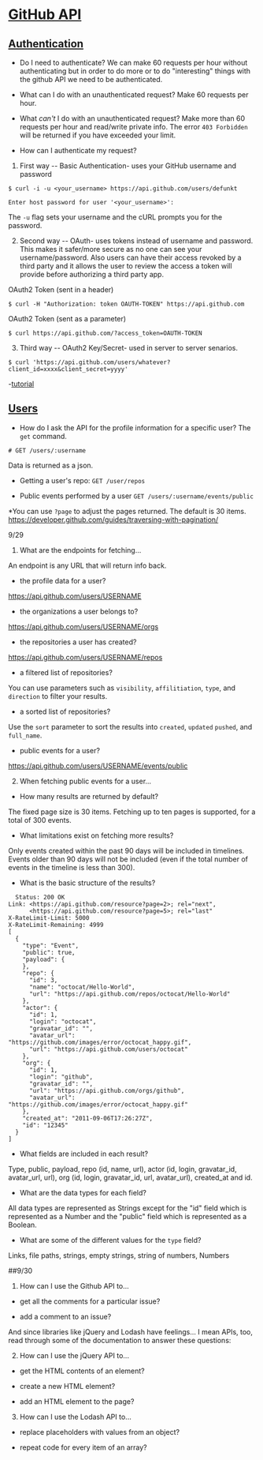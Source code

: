 # [GitHub API](https://developer.github.com/v3/)

## [Authentication](https://developer.github.com/v3/#authentication)

* Do I need to authenticate? 
We can make 60 requests per hour without authenticating but in order to do more or to do "interesting" things with the github API we need to be authenticated.

* What can I do with an unauthenticated request? 
Make 60 requests per hour. 

* What _can't_ I do with an unauthenticated request? 
Make more than 60 requests per hour and read/write private info. The error `403 Forbidden` will be returned if you have exceeded your limit.

* How can I authenticate my request?

1. First way -- Basic Authentication- uses your GitHub username and password
```
$ curl -i -u <your_username> https://api.github.com/users/defunkt

Enter host password for user '<your_username>':
```
The `-u` flag sets your username and the cURL prompts you for the password.  

2. Second way -- OAuth- uses tokens instead of username and password. This makes it safer/more secure as no one can see your username/password. Also users can have their access revoked by a third party and it allows the user to review the access a token will provide before authorizing a third party app. 

OAuth2 Token (sent in a header)
```
$ curl -H "Authorization: token OAUTH-TOKEN" https://api.github.com
```
OAuth2 Token (sent as a parameter)
```
$ curl https://api.github.com/?access_token=OAUTH-TOKEN
```
3. Third way -- OAuth2 Key/Secret- used in server to server senarios.
```
$ curl 'https://api.github.com/users/whatever?client_id=xxxx&client_secret=yyyy'
```

-[tutorial](https://developer.github.com/guides/getting-started/)



## [Users](https://developer.github.com/v3/users/)

* How do I ask the API for the profile information for a specific user?
The `get` command.  
```
# GET /users/:username
```
Data is returned as a json.

* Getting a user's repo:
`GET /user/repos`

* Public events performed by a user
`GET /users/:username/events/public`

*You can use `?page` to adjust the pages returned. The default is 30 items. https://developer.github.com/guides/traversing-with-pagination/


9/29

1. What are the endpoints for fetching...

An endpoint is any URL that will return info back.

* the profile data for a user? 
 
https://api.github.com/users/USERNAME

* the organizations a user belongs to?

https://api.github.com/users/USERNAME/orgs

* the repositories a user has created?

https://api.github.com/users/USERNAME/repos

* a filtered list of repositories?

You can use parameters such as `visibility`, `affilitiation`, `type`, and `direction` to filter your results.

* a sorted list of repositories?

Use the `sort` parameter to sort the results into `created`, `updated` `pushed`, and `full_name`.

* public events for a user?

https://api.github.com/users/USERNAME/events/public

2. When fetching public events for a user...

* How many results are returned by default?

The fixed page size is 30 items. Fetching up to ten pages is supported, for a total of 300 events.

* What limitations exist on fetching more results?

Only events created within the past 90 days will be included in timelines. Events older than 90 days will not be included (even if the total number of events in the timeline is less than 300).

* What is the basic structure of the results?

```
  Status: 200 OK
Link: <https://api.github.com/resource?page=2>; rel="next",
      <https://api.github.com/resource?page=5>; rel="last"
X-RateLimit-Limit: 5000
X-RateLimit-Remaining: 4999
[
  {
    "type": "Event",
    "public": true,
    "payload": {
    },
    "repo": {
      "id": 3,
      "name": "octocat/Hello-World",
      "url": "https://api.github.com/repos/octocat/Hello-World"
    },
    "actor": {
      "id": 1,
      "login": "octocat",
      "gravatar_id": "",
      "avatar_url": "https://github.com/images/error/octocat_happy.gif",
      "url": "https://api.github.com/users/octocat"
    },
    "org": {
      "id": 1,
      "login": "github",
      "gravatar_id": "",
      "url": "https://api.github.com/orgs/github",
      "avatar_url": "https://github.com/images/error/octocat_happy.gif"
    },
    "created_at": "2011-09-06T17:26:27Z",
    "id": "12345"
  }
]
  ```

* What fields are included in each result?

Type, public, payload, repo (id, name, url), actor (id, login, gravatar_id, avatar_url, url), org (id, login, gravatar_id, url, avatar_url), created_at and id.

* What are the data types for each field?

All data types are represented as Strings except for the "id" field which is represented as a Number and the "public" field which is represented as a Boolean.

* What are some of the different values for the `type` field? 

 Links, file paths, strings, empty strings, string of numbers, Numbers
 
 
 ##9/30
 
 
1. How can I use the Github API to...

* get all the comments for a particular issue?

* add a comment to an issue?

And since libraries like jQuery and Lodash have feelings... I mean APIs, too, read through some of the documentation to answer these questions:

2. How can I use the jQuery API to...

* get the HTML contents of an element?

* create a new HTML element?

* add an HTML element to the page?

3. How can I use the Lodash API to...

* replace placeholders with values from an object?

* repeat code for every item of an array?
